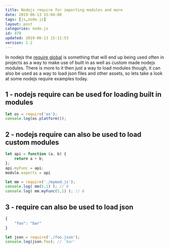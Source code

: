 ```yaml
---
title: Nodejs require for importing modules and more
date: 2019-06-13 15:04:00
tags: [js,node.js]
layout: post
categories: node.js
id: 478
updated: 2019-06-13 15:11:53
version: 1.2
---
```


In nodejs the [require global](https://nodejs.org/docs/latest-v8.x/api/modules.html#modules_require) is something that will end up being used often in projects as a way to make use of built in as well as custom made nodejs modules. There is more to it then just a way to load modules though, it can also be used as a way to load json files and other assets, so lets take a look at some nodejs require examples today.

<!-- more -->

## 1 - nodejs require can be used for loading built in modules

```js
let os = require('os');
console.log(os.platform());
```

## 2 - nodejs require can also be used to load custom modules

```js
let api = function (a, b) {
    return a + b;
};
api.myFunc = api;
module.exports = api
```

```js
let mm = require('./mymod.js');
console.log( mm(5,1) ); // 6
console.log( mm.myFunc(5,1) ); // 6
```

## 3 - require can also be used to load json

```js
{
    "foo": "bar"
}
```

```js
let json = require('./foo.json');
console.log(json.foo); // 'bar'
```
